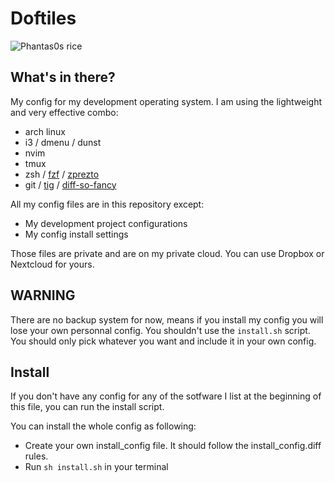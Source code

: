 #  Doftiles

![Phantas0s rice](/screenshot-20180510-131128.png "Phantas0s rice")

## What's in there?

My config for my development operating system.
I am using the lightweight and very effective combo:

* arch linux
* i3 / dmenu / dunst
* nvim
* tmux
* zsh / [fzf](https://github.com/junegunn/fzf) / [zprezto](https://github.com/sorin-ionescu/prezto)
* git / [tig](https://github.com/jonas/tig) / [diff-so-fancy](https://github.com/so-fancy/diff-so-fancy)

All my config files are in this repository except:
* My development project configurations
* My config install settings

Those files are private and are on my private cloud. You can use Dropbox or Nextcloud for yours.

## WARNING

There are no backup system for now, means if you install my config you will lose your own personnal config.
You shouldn't use the `install.sh` script. You should only pick whatever you want and include it in your own config.


## Install

If you don't have any config for any of the sotfware I list at the beginning of this file, you can run the install script.

You can install the whole config as following:
* Create your own install_config file. It should follow the install_config.diff rules.
* Run `sh install.sh` in your terminal

